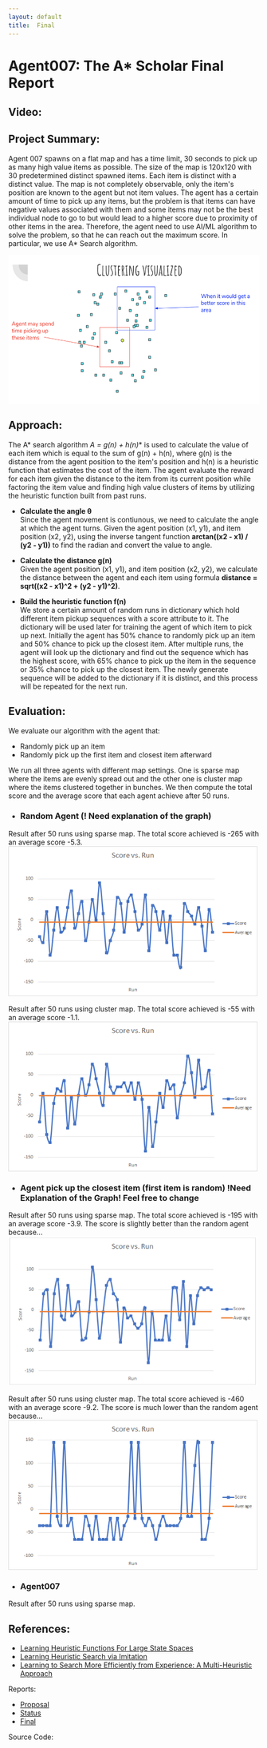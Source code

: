 ```yaml
---
layout: default
title:  Final
---
```


# Agent007: The A* Scholar Final Report

## Video:

## Project Summary:
Agent 007 spawns on a flat map and has a time limit, 30 seconds to pick up as many high value items as possible. The size of the map is 120x120 with 30 predetermined distinct spawned items. Each item is distinct with a distinct value. The map is not completely observable, only the item's position are known to the agent but not item values. The agent has a certain amount of time to pick up any items, but the problem is that items can have negative values associated with them and some items may not be the best individual node to go to but would lead to a higher score due to proximity of other items in the area. Therefore, the agent need to use AI/ML algorithm to solve the problem, so that he can reach out the maximum score. In particular, we use A* Search algorithm.

<a href="url"><img src="ClusteringVisualized.png" align="center" height="300" width="600" ></a>

## Approach:
The A* search algorithm **A* = g(n) + h(n)** is used to calculate the value of each item which is equal to the sum of g(n) + h(n), where g(n) is the distance from the agent position to the item's position and h(n) is a heuristic function that estimates the cost of the item. The agent evaluate the reward for each item given the distance to the item from its current position while factoring the item value and finding high value clusters of items by utilizing the heuristic function built from past runs.

- **Calculate the angle θ** <br>
Since the agent movement is contiunous, we need to calculate the angle at which the agent turns. Given the agent position (x1, y1), and item position (x2, y2), using the inverse tangent function **arctan((x2 - x1) / (y2 - y1))** to find the radian and convert the value to angle.

- **Calculate the distance g(n)** <br>
Given the agent position (x1, y1), and item position (x2, y2), we calculate the distance between the agent and each item using formula **distance = sqrt((x2 - x1)^2 + (y2 - y1)^2)**.

- **Build the heuristic function f(n)** <br>
We store a certain amount of random runs in dictionary which hold different item pickup sequences with a score attribute to it. The dictionary will be used later for training the agent of which item to pick up next. Initially the agent has 50% chance to randomly pick up an item and 50% chance to pick up the closest item. After multiple runs, the agent will look up the dictionary and find out the sequence which has the highest score, with 65% chance to pick up the item in the sequence or 35% chance to pick up the closest item. The newly generate sequence will be added to the dictionary if it is distinct, and this process will be repeated for the next run.

## Evaluation:
We evaluate our algorithm with the agent that:
- Randomly pick up an item
- Randomly pick up the first item and closest item afterward

We run all three agents with different map settings. One is sparse map where the items are evenly spread out and the other one is cluster map where the items clustered together in bunches. We then compute the total score and the average score that each agent achieve after 50 runs.

- ### Random Agent (! Need explanation of the graph)
Result after 50 runs using sparse map. The total score achieved is -265 with an average score -5.3. <br>
<a href="url"><img src="RandomSparse.png" align="center" height="300" width="500" ></a> <br><br>
Result after 50 runs using cluster map. The total score achieved is -55 with an average score -1.1. <br>
<a href="url"><img src="RandomCluster.png" align="center" height="300" width="500" ></a>


- ### Agent pick up the closest item (first item is random) !Need Explanation of the Graph! Feel free to change
Result after 50 runs using sparse map. The total score achieved is -195 with an average score -3.9. The score is slightly better than the random agent because... <br>
<a href="url"><img src="ShortestPathSparsenew.png" align="center" height="300" width="500" ></a> <br><br>
Result after 50 runs using cluster map. The total score achieved is -460 with an average score -9.2. The score is much lower than the random agent because... <br>
<a href="url"><img src="ShortestPathCluster.png" align="center" height="300" width="500" ></a> 

- ### Agent007
Result after 50 runs using sparse map. <br>


## References:
- [Learning Heuristic Functions For Large State Spaces](https://www.sciencedirect.com/science/article/pii/S0004370211000877?fbclid=IwAR3o29EXShje6HAfJ-OC908yusSttGQ1AaaLXFmG_2wmK_0_tiwZCSYQCDI) 
- [Learning Heuristic Search via Imitation](http://proceedings.mlr.press/v78/bhardwaj17a/bhardwaj17a.pdf)
- [Learning to Search More Efficiently from Experience: A Multi-Heuristic Approach](https://www.cs.cmu.edu/~maxim/files/learningtosearch_socs15.pdf)

Reports:

- [Proposal](proposal.html)
- [Status](status.html)
- [Final](final.html)

Source Code:


